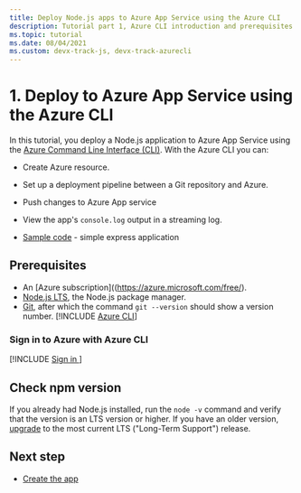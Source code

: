 ```yaml
---
title: Deploy Node.js apps to Azure App Service using the Azure CLI
description: Tutorial part 1, Azure CLI introduction and prerequisites.
ms.topic: tutorial
ms.date: 08/04/2021
ms.custom: devx-track-js, devx-track-azurecli
---
```



# 1. Deploy to Azure App Service using the Azure CLI

In this tutorial, you deploy a Node.js application to Azure App Service using the [Azure Command Line Interface (CLI)](/cli/azure/overview). With the Azure CLI you can:

* Create Azure resource.
* Set up a deployment pipeline between a Git repository and Azure.
* Push changes to Azure App service
* View the app's `console.log` output in a streaming log.

* [Sample code](https://github.com/Azure-Samples/js-e2e-express-server) - simple express application

## Prerequisites

- An [Azure subscription]((https://azure.microsoft.com/free/).
- [Node.js LTS](https://nodejs.org/en/download), the Node.js package manager.
- [Git](https://git-scm.com/downloads), after which the command `git --version` should show a version number.
[!INCLUDE [Azure CLI](../../../includes/azure-cli-prepare-your-environment-no-header.md)]

### Sign in to Azure with Azure CLI

[!INCLUDE [Sign in ](../../../azure-cli/includes/interactive-login.md)]

## Check npm version

If you already had Node.js installed, run the `node -v` command and verify that the version is an LTS version or higher. If you have an older version, [upgrade](https://nodejs.org/en/download/) to the most current LTS ("Long-Term Support") release.

## Next step

* [Create the app](tutorial-vscode-azure-cli-node-02.md)